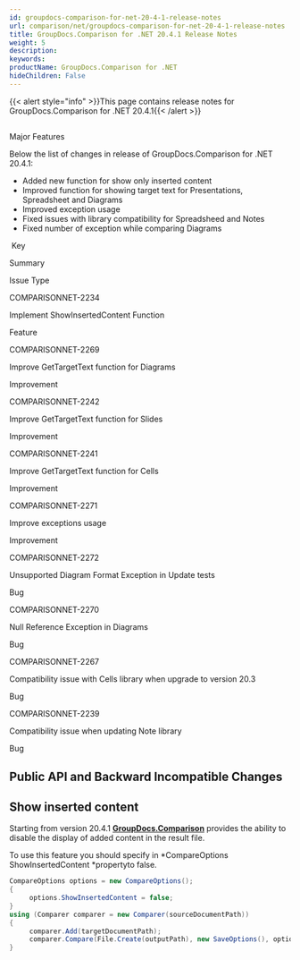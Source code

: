 ```yaml
---
id: groupdocs-comparison-for-net-20-4-1-release-notes
url: comparison/net/groupdocs-comparison-for-net-20-4-1-release-notes
title: GroupDocs.Comparison for .NET 20.4.1 Release Notes
weight: 5
description: 
keywords: 
productName: GroupDocs.Comparison for .NET
hideChildren: False
---
```

{{< alert style="info" >}}This page contains release notes for GroupDocs.Comparison for .NET 20.4.1{{< /alert >}}

##   
Major Features

Below the list of changes in release of GroupDocs.Comparison for .NET 20.4.1:

*   Added new function for show only inserted content
*   Improved function for showing target text for Presentations, Spreadsheet and Diagrams
*   Improved exception usage 
*   Fixed issues with library compatibility for Spreadsheed and Notes
*   Fixed number of exception while comparing Diagrams

 Key

Summary

Issue Type

COMPARISONNET-2234

Implement ShowInsertedContent Function

Feature

COMPARISONNET-2269

Improve GetTargetText function for Diagrams

Improvement

COMPARISONNET-2242

Improve GetTargetText function for Slides

Improvement

COMPARISONNET-2241

Improve GetTargetText function for Cells

Improvement

COMPARISONNET-2271

Improve exceptions usage

Improvement

COMPARISONNET-2272

Unsupported Diagram Format Exception in Update tests

Bug

COMPARISONNET-2270

Null Reference Exception in Diagrams

Bug

COMPARISONNET-2267

Compatibility issue with Cells library when upgrade to version 20.3

Bug

COMPARISONNET-2239

Compatibility issue when updating Note library

Bug

## Public API and Backward Incompatible Changes

## **Show inserted content**

Starting from version 20.4.1 **[GroupDocs.Comparison](https://products.groupdocs.com/comparison/net)** provides the ability to disable the display of added content in the result file.  
  
To use this feature you should specify in *CompareOptions ShowInsertedContent *propertyto false.  

```csharp
CompareOptions options = new CompareOptions();
{
     options.ShowInsertedContent = false;
}
using (Comparer comparer = new Comparer(sourceDocumentPath))
{
     comparer.Add(targetDocumentPath);
     comparer.Compare(File.Create(outputPath), new SaveOptions(), options);
}
```
